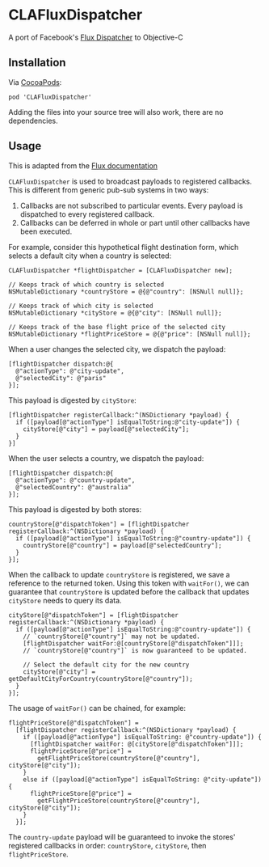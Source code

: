# CLAFluxDispatcher

A port of Facebook's [Flux Dispatcher](https://github.com/facebook/flux) to Objective-C

## Installation

Via [CocoaPods](http://cocoapods.org):

```
pod 'CLAFluxDispatcher'
```

Adding the files into your source tree will also work, there are no dependencies.

## Usage

This is adapted from the [Flux documentation](https://github.com/facebook/flux/blob/f21c43e2864c62c8043df3d48b4540d3705c3d00/src/Dispatcher.js#L21)

`CLAFluxDispatcher` is used to broadcast payloads to registered callbacks. This is different from generic pub-sub systems in two ways:

1. Callbacks are not subscribed to particular events. Every payload is dispatched to every registered callback.
2. Callbacks can be deferred in whole or part until other callbacks have been executed.

For example, consider this hypothetical flight destination form, which selects a default city when a country is selected:

```objc
CLAFluxDispatcher *flightDispatcher = [CLAFluxDispatcher new];

// Keeps track of which country is selected
NSMutableDictionary *countryStore = @{@"country": [NSNull null]};

// Keeps track of which city is selected
NSMutableDictionary *cityStore = @{@"city": [NSNull null]};

// Keeps track of the base flight price of the selected city
NSMutableDictionary *flightPriceStore = @{@"price": [NSNull null]};
```

When a user changes the selected city, we dispatch the payload:

```objc
[flightDispatcher dispatch:@{
  @"actionType": @"city-update",
  @"selectedCity": @"paris"
}];
```

This payload is digested by `cityStore`:

```objc
[flightDispatcher registerCallback:^(NSDictionary *payload) {
  if ([payload[@"actionType"] isEqualToString:@"city-update"]) {
    cityStore[@"city"] = payload[@"selectedCity"];
  }
}]
```

When the user selects a country, we dispatch the payload:

```objc
[flightDispatcher dispatch:@{
  @"actionType": @"country-update",
  @"selectedCountry": @"australia"
}];
```

This payload is digested by both stores:

```objc
countryStore[@"dispatchToken"] = [flightDispatcher registerCallback:^(NSDictionary *payload) {
  if ([payload[@"actionType"] isEqualToString:@"country-update"]) {
    countryStore[@"country"] = payload[@"selectedCountry"];
  }
}];
```

When the callback to update `countryStore` is registered, we save a reference to the returned token. Using this token with `waitFor()`, we can guarantee that `countryStore` is updated before the callback that updates `cityStore` needs to query its data.

```objc
cityStore[@"dispatchToken"] = [flightDispatcher registerCallback:^(NSDictionary *payload) {
  if ([payload[@"actionType"] isEqualToString:@"country-update"]) {
    // `countryStore[@"country"]` may not be updated.
    [flightDispatcher waitFor:@[countryStore[@"dispatchToken"]]];
    // `countryStore[@"country"]` is now guaranteed to be updated.

    // Select the default city for the new country
    cityStore[@"city"] = getDefaultCityForCountry(countryStore[@"country"]);
  }
}];
```

The usage of `waitFor()` can be chained, for example:

```objc
flightPriceStore[@"dispatchToken"] =
  [flightDispatcher registerCallback:^(NSDictionary *payload) {
    if ([payload[@"actionType"] isEqualToString: @"country-update"]) {
      [flightDispatcher waitFor: @[cityStore[@"dispatchToken"]]];
      flightPriceStore[@"price"] =
        getFlightPriceStore(countryStore[@"country"], cityStore[@"city"]);
    }
    else if ([payload[@"actionType"] isEqualToString: @"city-update"]) {
      flightPriceStore[@"price"] =
        getFlightPriceStore(countryStore[@"country"], cityStore[@"city"]);
    }
  }];
```

The `country-update` payload will be guaranteed to invoke the stores' registered callbacks in order: `countryStore`, `cityStore`, then `flightPriceStore`.